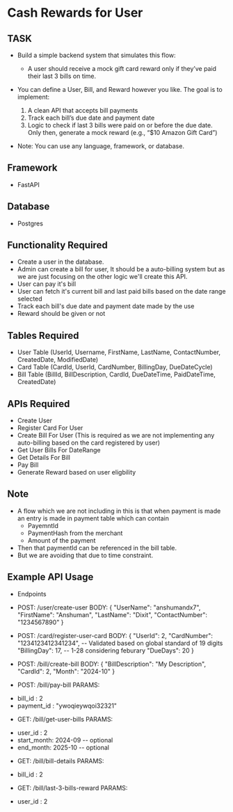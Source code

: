 # Cash Rewards for User 
## TASK
- Build a simple backend system that simulates this flow:
    * A user should receive a mock gift card reward only if they’ve paid their last 3 bills on time.

- You can define a User, Bill, and Reward however you like. The goal is to implement:
    1. A clean API that accepts bill payments
    2. Track each bill’s due date and payment date
    3. Logic to check if last 3 bills were paid on or before the due date. Only then, generate a mock reward (e.g., “$10 Amazon Gift Card”)

- Note: You can use any language, framework, or database.

## Framework
- FastAPI

## Database
- Postgres

## Functionality Required
- Create a user in the database.
- Admin can create a bill for user, It should be a auto-billing system but as we are just focusing on the other logic we'll create this API.
- User can pay it's bill 
- User can fetch it's current bill and last paid bills based on the date range selected
- Track each bill's due date and payment date made by the use
- Reward should be given or not

## Tables Required
- User Table (UserId, Username, FirstName, LastName, ContactNumber, CreatedDate, ModifiedDate)
- Card Table (CardId, UserId, CardNumber, BillingDay, DueDateCycle)
- Bill Table (BillId, BillDescription, CardId, DueDateTime, PaidDateTime, CreatedDate)

## APIs Required
- Create User 
- Register Card For User
- Create Bill For User (This is required as we are not implementing any auto-billing based on the card registered by user)
- Get User Bills For DateRange
- Get Details For Bill
- Pay Bill
- Generate Reward based on user eligbility

## Note
- A flow which we are not including in this is that when payment is made an entry is made in payment table which can contain
    - PayemntId
    - PaymentHash from the merchant
    - Amount of the payment 
- Then that paymentId can be referenced in the bill table.
- But we are avoiding that due to time constraint.

## Example API Usage
- Endpoints
- POST: /user/create-user
    BODY: {
        "UserName": "anshumandx7",
        "FirstName": "Anshuman",
        "LastName": "Dixit",
        "ContactNumber": "1234567890"
    }

- POST: /card/register-user-card
BODY: {
        "UserId": 2,
        "CardNumber": "1234123412341234", -- Validated based on global standard of 19 digits
        "BillingDay": 17,                 -- 1-28 considering feburary
        "DueDays": 20
    }

- POST: /bill/create-bill
BODY: {
        "BillDescription": "My Description",
        "CardId": 2,
        "Month": "2024-10"
    }

- POST: /bill/pay-bill
PARAMS: 
* bill_id : 2
* payment_id : "ywoqieywqoi32321"

- GET: /bill/get-user-bills
PARAMS:
* user_id : 2
* start_month: 2024-09 -- optional
* end_month: 2025-10   -- optional

- GET: /bill/bill-details
PARAMS:
* bill_id : 2

- GET: /bill/last-3-bills-reward
PARAMS:
* user_id : 2